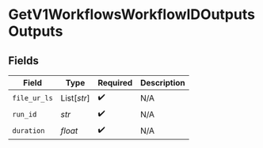 # GetV1WorkflowsWorkflowIDOutputsOutputs


## Fields

| Field              | Type               | Required           | Description        |
| ------------------ | ------------------ | ------------------ | ------------------ |
| `file_ur_ls`       | List[*str*]        | :heavy_check_mark: | N/A                |
| `run_id`           | *str*              | :heavy_check_mark: | N/A                |
| `duration`         | *float*            | :heavy_check_mark: | N/A                |